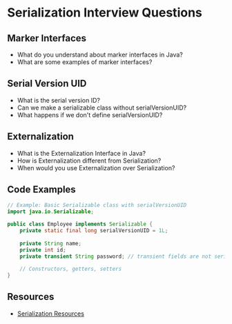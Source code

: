 # Serialization Interview Questions

## Marker Interfaces

- What do you understand about marker interfaces in Java?
- What are some examples of marker interfaces?

## Serial Version UID

- What is the serial version ID?
- Can we make a serializable class without serialVersionUID?
- What happens if we don't define serialVersionUID?

## Externalization

- What is the Externalization Interface in Java?
- How is Externalization different from Serialization?
- When would you use Externalization over Serialization?

## Code Examples

```java
// Example: Basic Serializable class with serialVersionUID
import java.io.Serializable;

public class Employee implements Serializable {
    private static final long serialVersionUID = 1L;
    
    private String name;
    private int id;
    private transient String password; // transient fields are not serialized
    
    // Constructors, getters, setters
}
```

## Resources

- [Serialization Resources](https://drive.google.com/drive/u/1/folders/1eXPUK770Og4w0kqpvpLLAwfy8MmsowCj)